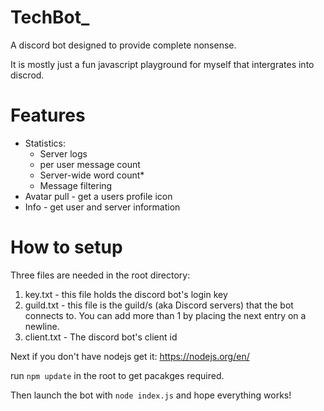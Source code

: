 # TechBot_
A discord bot designed to provide complete nonsense. 

It is mostly just a fun javascript playground for myself that intergrates into discrod.

# Features
   * Statistics:
      - Server logs
      - per user message count
      - Server-wide word count*
      - Message filtering
   * Avatar pull - get a users profile icon
   * Info - get user and server information

# How to setup
   Three files are needed in the root directory:
   1) key.txt - this file holds the discord bot's login key
   2) guild.txt - this file is the guild/s (aka Discord servers) that the bot connects to. You can add more than 1 by placing the next entry on a newline.
   3) client.txt - The discord bot's client id
      
   Next if you don't have nodejs get it: https://nodejs.org/en/
   
   run ```npm update``` in the root to get pacakges required.
   
   Then launch the bot with ```node index.js``` and hope everything works!
   
